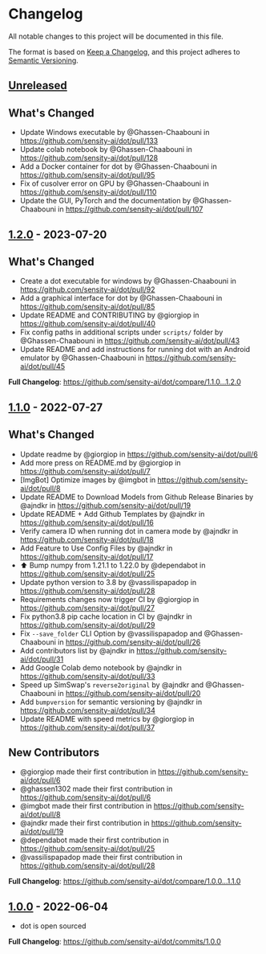 # Changelog

All notable changes to this project will be documented in this file.

The format is based on [Keep a Changelog](https://keepachangelog.com/en/1.0.0/),
and this project adheres to [Semantic Versioning](https://semver.org/spec/v2.0.0.html).

## [Unreleased]

## What's Changed
* Update Windows executable by @Ghassen-Chaabouni in https://github.com/sensity-ai/dot/pull/133
* Update colab notebook by @Ghassen-Chaabouni in https://github.com/sensity-ai/dot/pull/128
* Add a Docker container for dot by @Ghassen-Chaabouni in https://github.com/sensity-ai/dot/pull/95
* Fix of cusolver error on GPU by @Ghassen-Chaabouni in https://github.com/sensity-ai/dot/pull/110
* Update the GUI, PyTorch and the documentation by @Ghassen-Chaabouni in https://github.com/sensity-ai/dot/pull/107

## [1.2.0] - 2023-07-20

## What's Changed
* Create a dot executable for windows by @Ghassen-Chaabouni in https://github.com/sensity-ai/dot/pull/92
* Add a graphical interface for dot by @Ghassen-Chaabouni in https://github.com/sensity-ai/dot/pull/85
* Update README and CONTRIBUTING by @giorgiop in https://github.com/sensity-ai/dot/pull/40
* Fix config paths in additional scripts under `scripts/` folder by @Ghassen-Chaabouni in https://github.com/sensity-ai/dot/pull/43
* Update README and add instructions for running dot with an Android emulator by @Ghassen-Chaabouni in https://github.com/sensity-ai/dot/pull/45

**Full Changelog**: https://github.com/sensity-ai/dot/compare/1.1.0...1.2.0

## [1.1.0] - 2022-07-27

## What's Changed
* Update readme by @giorgiop in https://github.com/sensity-ai/dot/pull/6
* Add more press on README.md by @giorgiop in https://github.com/sensity-ai/dot/pull/7
* [ImgBot] Optimize images by @imgbot in https://github.com/sensity-ai/dot/pull/8
* Update README to Download Models from Github Release Binaries by @ajndkr in https://github.com/sensity-ai/dot/pull/19
* Update README + Add Github Templates by @ajndkr in https://github.com/sensity-ai/dot/pull/16
* Verify camera ID when running dot in camera mode by @ajndkr in https://github.com/sensity-ai/dot/pull/18
* Add Feature to Use Config Files by @ajndkr in https://github.com/sensity-ai/dot/pull/17
* ⬆️ Bump numpy from 1.21.1 to 1.22.0 by @dependabot in https://github.com/sensity-ai/dot/pull/25
* Update python version to 3.8 by @vassilispapadop in https://github.com/sensity-ai/dot/pull/28
* Requirements changes now trigger CI by @giorgiop in https://github.com/sensity-ai/dot/pull/27
* Fix python3.8 pip cache location in CI by @ajndkr in https://github.com/sensity-ai/dot/pull/29
* Fix `--save_folder` CLI Option by @vassilispapadop and @Ghassen-Chaabouni in https://github.com/sensity-ai/dot/pull/26
* Add contributors list by @ajndkr in https://github.com/sensity-ai/dot/pull/31
* Add Google Colab demo notebook by @ajndkr in https://github.com/sensity-ai/dot/pull/33
* Speed up SimSwap's `reverse2original` by @ajndkr and @Ghassen-Chaabouni in https://github.com/sensity-ai/dot/pull/20
* Add `bumpversion` for semantic versioning by @ajndkr in https://github.com/sensity-ai/dot/pull/34
* Update README with speed metrics by @giorgiop in https://github.com/sensity-ai/dot/pull/37

## New Contributors
* @giorgiop made their first contribution in https://github.com/sensity-ai/dot/pull/6
* @ghassen1302 made their first contribution in https://github.com/sensity-ai/dot/pull/6
* @imgbot made their first contribution in https://github.com/sensity-ai/dot/pull/8
* @ajndkr made their first contribution in https://github.com/sensity-ai/dot/pull/19
* @dependabot made their first contribution in https://github.com/sensity-ai/dot/pull/25
* @vassilispapadop made their first contribution in https://github.com/sensity-ai/dot/pull/28

**Full Changelog**: https://github.com/sensity-ai/dot/compare/1.0.0...1.1.0

## [1.0.0] - 2022-06-04

* dot is open sourced

**Full Changelog**: https://github.com/sensity-ai/dot/commits/1.0.0

[Unreleased]: https://github.com/sensity-ai/dot/compare/1.2.0...HEAD
[1.2.0]: https://github.com/sensity-ai/dot/compare/1.1.0...1.2.0
[1.1.0]: https://github.com/sensity-ai/dot/compare/1.0.0...1.1.0
[1.0.0]: https://github.com/sensity-ai/dot/releases/tag/1.0.0
